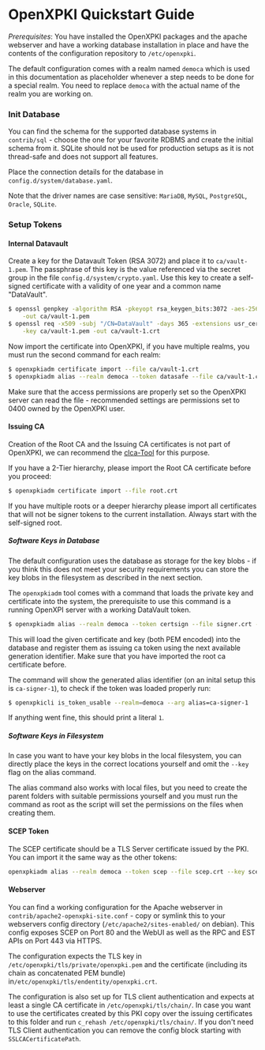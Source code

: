 # OpenXPKI Quickstart Guide

*Prerequisites*: You have installed the OpenXPKI packages and the apache webserver and have a working database installation in place and have the contents of the configuration repository to `/etc/openxpki`.

The default configuration comes with a realm named `democa` which is used in this documentation as placeholder whenever a step needs to be done for a special realm. You need to replace `democa` with the actual name of the realm you are working on.

### Init Database

You can find the schema for the supported database systems in `contrib/sql` - choose the one for your favorite RDBMS and create the initial schema from it. SQLite should not be used for production setups as it is not thread-safe and does not support all features.

Place the connection details for the database in `config.d/system/database.yaml`.

Note that the driver names are case sensitive: `MariaDB`, `MySQL`, `PostgreSQL`, `Oracle`, `SQLite`.

### Setup Tokens

#### Internal Datavault

Create a key for the Datavault Token (RSA 3072) and place it to `ca/vault-1.pem`. The passphrase of this key is the value referenced via the secret group in the file `config.d/system/crypto.yaml`. Use this key to create a self-signed certificate with a validity of one year and a common name "DataVault".

```bash
$ openssl genpkey -algorithm RSA -pkeyopt rsa_keygen_bits:3072 -aes-256-cbc \
	-out ca/vault-1.pem
$ openssl req -x509 -subj "/CN=DataVault" -days 365 -extensions usr_cert \
	-key ca/vault-1.pem -out ca/vault-1.crt
```

Now import the certificate into OpenXPKI, if you have multiple realms, you must run the second command for each realm:

```bash
$ openxpkiadm certificate import --file ca/vault-1.crt
$ openxpkiadm alias --realm democa --token datasafe --file ca/vault-1.crt
```

Make sure that the access permissions are properly set so the OpenXPKI server can read the file - recommended settings are permissions set to 0400 owned by the OpenXPKI user.

#### Issuing CA

Creation of the Root CA and the Issuing CA certificates is not part of OpenXPKI, we can recommend the [clca-Tool](https://github.com/openxpki/clca) for this purpose.

If you have a 2-Tier hierarchy, please import the Root CA certificate before you proceed:

```bash
$ openxpkiadm certificate import --file root.crt
```

If you have multiple roots or a deeper hierarchy please import all certificates that will not be signer tokens to the current installation. Always start with the self-signed root.

##### Software Keys in Database

The default configuration uses the database as storage for the key blobs - if you think this does not meet your security requirements you can store the key blobs in the filesystem as described in the next section.

The `openxpkiadm` tool comes with a command that loads the private key and certificate into the system, the  prerequisite to use this command is a running OpenXPI server with a working DataVault token.

```bash
$ openxpkiadm alias --realm democa --token certsign --file signer.crt --key signer.pem
```

This will load the given certificate and key (both PEM encoded) into the database and register them as issuing ca token using the next available generation identifier. Make sure that you have imported the root ca certificate before.

The command will show the generated alias identifier (on an inital setup this is `ca-signer-1`), to check if the token was loaded properly run:

```bash
$ openxpkicli is_token_usable --realm=democa --arg alias=ca-signer-1
```

If anything went fine, this should print a literal `1`.

##### Software Keys in Filesystem

In case you want to have your key blobs in the local filesystem, you can directly place the keys in the correct locations yourself and omit the `--key` flag on the alias command.

The alias command also works with local files, but you need to create the parent folders with suitable permissions yourself and you must run the command as root as the script will set the permissions on the files when creating them.

#### SCEP Token

The SCEP certificate should be a TLS Server certificate issued by the PKI. You can import it the same way as the other tokens:

```bash
openxpkiadm alias --realm democa --token scep --file scep.crt --key scep.pem
```

#### Webserver

You can find a working configuration for the Apache webserver in `contrib/apache2-openxpki-site.conf` - copy or symlink this to your webservers config directory (`/etc/apache2/sites-enabled/` on debian). This config exposes SCEP on Port 80 and the WebUI as well as the RPC and EST APIs on Port 443 via HTTPS.

The configuration expects the TLS key in `/etc/openxpki/tls/private/openxpki.pem` and the certificate (including its chain as concatenated PEM bundle) in`/etc/openxpki/tls/endentity/openxpki.crt`.

The configuration is also set up for TLS client authentication and expects at least a single CA certificate in `/etc/openxpki/tls/chain/`. In case you want to use the certificates created by this PKI copy over the issuing certificates to this folder and run `c_rehash /etc/openxpki/tls/chain/`. If you don't need TLS Client authentication you can remove the config block starting with `SSLCACertificatePath`.
